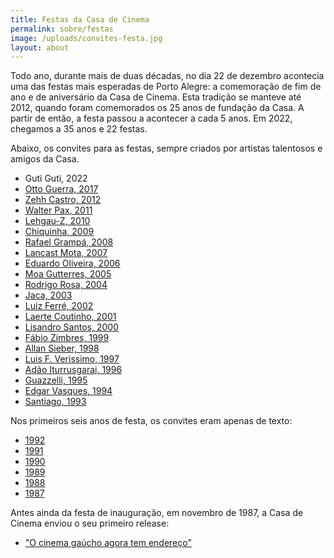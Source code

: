 ```yaml
---
title: Festas da Casa de Cinema
permalink: sobre/festas
image: /uploads/convites-festa.jpg
layout: about
---
```

Todo ano, durante mais de duas décadas, no dia 22 de dezembro acontecia uma das festas mais esperadas de Porto Alegre: a comemoração de fim de ano e de aniversário da Casa de Cinema. Esta tradição se manteve até 2012, quando foram comemorados os 25 anos de fundação da Casa. A partir de então, a festa passou a acontecer a cada 5 anos. Em 2022, chegamos a 35 anos e 22 festas.

Abaixo, os convites para as festas, sempre criados por artistas talentosos e amigos da Casa.

* Guti Guti, 2022
* [Otto Guerra, 2017](www.casacinepoa.com.br/uploads/convite-2017.jpg)		
* [Zehh Castro, 2012](blob:https://www.casacinepoa.com.br/fc7de876-3915-4c7f-a0b1-40a3c04b14f9)
* [Walter Pax, 2011](blob:https://www.casacinepoa.com.br/288ea7fd-4815-408a-b5b1-2319ba0e5ea6)
* [Lehgau-Z, 2010](blob:https://www.casacinepoa.com.br/0ad573c9-1c26-48b2-8659-94de7781a429)
* [Chiquinha, 2009](blob:https://www.casacinepoa.com.br/3916e838-dae2-4992-ba55-44fb812c1c95)
* [Rafael Grampá, 2008](blob:https://www.casacinepoa.com.br/ab891da5-3891-41f6-93c0-08f36ce446c0)
* [Lancast Mota, 2007](blob:https://www.casacinepoa.com.br/613bf978-b48d-4fd0-82ff-f059eeef1ab3)
* [Eduardo Oliveira, 2006](blob:https://www.casacinepoa.com.br/e3ef02b1-a9d2-4cd8-a7f6-0410de086d02)
* [Moa Gutterres, 2005](blob:https://www.casacinepoa.com.br/8465df8f-eb09-469a-859b-c491a9922a54)
* [Rodrigo Rosa, 2004](blob:https://www.casacinepoa.com.br/53ce1f59-d599-4e57-87ed-2dfa983fb702)
* [Jaca, 2003](blob:https://www.casacinepoa.com.br/17451516-fa1b-4e17-b0c1-7da266c5347d)
* [Luiz Ferré, 2002](blob:https://www.casacinepoa.com.br/ef5fc14d-3b7e-4d9e-bd61-62b22bbab2cf)
* [Laerte Coutinho, 2001](blob:https://www.casacinepoa.com.br/9d9a4e57-981a-4e2e-a5c9-eb8f781c113f)
* [Lisandro Santos, 2000](blob:https://www.casacinepoa.com.br/afdef61f-0031-4580-9847-bbc8597a4c8b)
* [](blob:https://www.casacinepoa.com.br/afdef61f-0031-4580-9847-bbc8597a4c8b)[Fábio Zimbres, 1999](blob:https://www.casacinepoa.com.br/73a1fe26-c8c1-4f5a-89e7-dee056afdf70)
* [Allan Sieber, 1998](blob:https://www.casacinepoa.com.br/bd469cc0-40f5-4f0f-a876-3f1a3192449a)
* [Luis F. Verissimo, 1997](blob:https://www.casacinepoa.com.br/35ab311f-ca73-4e94-b7f4-cf1a6b8b48bc)
* [Adão Iturrusgarai, 1996](blob:https://www.casacinepoa.com.br/38401d35-08a1-4c30-8b2e-fd19e1f9cc96)
* [Guazzelli, 1995](blob:https://www.casacinepoa.com.br/242cd400-75a9-425d-a1da-16e71fe2fd86)
* [Edgar Vasques, 1994](blob:https://www.casacinepoa.com.br/09abbc21-cf47-4939-9fb9-2faf15e10110)
* [](blob:https://www.casacinepoa.com.br/09abbc21-cf47-4939-9fb9-2faf15e10110)[Santiago, 1993](blob:https://www.casacinepoa.com.br/dbb2f4e8-364b-4764-81e7-3f7e0ae8e86d)

Nos primeiros seis anos de festa, os convites eram apenas de texto:

* [1992](blob:https://www.casacinepoa.com.br/ff370141-0a80-4491-b136-6691d1aade2a)
* [1991](blob:https://www.casacinepoa.com.br/9b574393-8fa1-4ff7-a6bb-9ccebb3a2802)
* [1990](blob:https://www.casacinepoa.com.br/7d18c8f1-927b-4778-9d8f-fd26b02a45fc)
* [1989](blob:https://www.casacinepoa.com.br/6cbe7958-b487-4dcb-8381-b5f7c836977b)
* [1988](blob:https://www.casacinepoa.com.br/a0ade65d-01ec-4154-bde4-1d69b3b99a14)
* [1987](blob:https://www.casacinepoa.com.br/271e8566-cc59-4659-834c-f6035de1bfad)

Antes ainda da festa de inauguração, em novembro de 1987, a Casa de Cinema enviou o seu primeiro release:

* ["O cinema gaúcho agora tem endereço"](blob:https://www.casacinepoa.com.br/77e21776-227c-4ce2-9296-99040d728f29)
